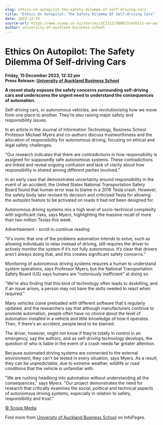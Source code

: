 ```yaml
---
slug: ethics-on-autopilot-the-safety-dilemma-of-self-driving-cars
title: "Ethics On Autopilot: The Safety Dilemma Of Self-driving Cars"
date: 2023-12-15
source-url: https://www.scoop.co.nz/stories/SC2312/S00023/ethics-on-autopilot-the-safety-dilemma-of-self-driving-cars.htm
author: university-of-auckland-business-school
---
```

Ethics On Autopilot: The Safety Dilemma Of Self-driving Cars
============================================================

**Friday, 15 December 2023, 12:32 pm**  
**Press Release: [University of Auckland Business School](https://info.scoop.co.nz/University_of_Auckland_Business_School)**

**A recent study exposes the safety concerns surrounding self-driving cars and underscores the urgent need to understand the consequences of automation.**

Self-driving cars, or autonomous vehicles, are revolutionising how we move from one place to another. They're also raising major safety and responsibility issues.

In an article in the Journal of Information Technology, Business School Professor Michael Myers and co-authors discuss trustworthiness and the allocation of responsibility for autonomous driving, focusing on ethical and legal safety challenges.

\"Our research indicates that there are contradictions in how responsibility is assigned for supposedly safe autonomous systems. These contradictions are linked and reveal ongoing confusion and lack of clarity about how responsibility is shared among different parties involved."

In an early case that demonstrates uncertainty around responsibility in the event of an accident, the United States National Transportation Safety Board found that human error was to blame in a 2016 Tesla crash. However, the safety body later revised its decision and criticised Tesla for allowing the autopilot feature to be activated on roads it had not been designed for.

Autonomous driving systems mix a high level of socio-technical complexity with significant risks, says Myers, highlighting the massive recall of more than two million Teslas this week.

Advertisement - scroll to continue reading





"It's ironic that one of the problems automation intends to solve, such as allowing individuals to relax instead of driving, still requires the driver to actively monitor the system if it’s not fully autonomous. It’s clear that drivers aren’t always doing that, and this creates significant safety concerns."

Monitoring of autonomous driving systems requires a human to understand system operations, says Professor Myers, but the National Transportation Safety Board (US) says humans are “notoriously inefficient” at doing so.

"We're also finding that this kind of technology often leads to deskilling, and if an issue arises, a person may not have the skills needed to react when required."

Many vehicles come preloaded with different software that's regularly updated, and the researchers say that although manufacturers continue to promote automation, people often have no choice about the level of automation installed in a vehicle and little knowledge of how it operates. Then, if there's an accident, people tend to be blamed.

The driver, however, might not know if they’re totally in control in an emergency, say the authors, and as self-driving technology develops, the question of who is liable in the event of a crash needs far greater attention.

Because automated driving systems are connected to the external environment, they can't be tested in every situation, says Myers. As a result, they can be unpredictable, due to extreme weather, wildlife or road conditions that the vehicle is unfamiliar with.

"We are rushing headlong into automation without understanding all the consequences," says Myers. "Our project demonstrates the need for research that critically examines the social, political and technical aspects of autonomous driving systems, especially in relation to safety, responsibility and trust."

[© Scoop Media](http://www.scoop.co.nz/about/terms.html)

Find more from [University of Auckland Business School](https://info.scoop.co.nz/University_of_Auckland_Business_School) on InfoPages.